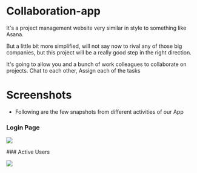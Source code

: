 
# Collaboration-app

It's a project management website very similar in style to something like Asana.

But a little bit more simplified, will not say now to rival any of those big companies, but this project will be a really good step in the right direction.

It's going to allow you and a bunch of work colleagues to collaborate on projects.
Chat to each other, Assign each of the tasks


# Screenshots
- Following are the few snapshots from different activities of our App
### Login Page
  <p><img src="https://blogger.googleusercontent.com/img/b/R29vZ2xl/AVvXsEgkvJRX3d2IV7C4FUAIwDToV4cuk3ofbW7NPxiMBJa8Pguz7rHzhzXEhyopmWIOB7Xd9lhWpnNwHMY1cO174fdbwil_exrfpsGM4NSS2OIr-Fr2WgAtrmgO4CSeYmXPRkrVNo4ypCnx0I3Mv5BdZkHcRwlkgq_z0pO2TOhXUXtuh9pkaWP-iesVmkVz/s847/Picture%201.png /> 
  </p>
### SignUp Page
<p>
  <img src="https://blogger.googleusercontent.com/img/b/R29vZ2xl/AVvXsEhJX0bkvhNnhTRtVQf3p7RL0iF6wUnlOB1cC2fTB_ehxuKqI5SzkSWMq3_KlAUhfIxmjRHgHlVJuFHuYXH-ra6NTHoXnheuqboXu6ZJywaTTg1KwWp1jDRFQs3HY5KlSeUlSMVqwG-l9mDntuI1o05TRHALAfdmNMavScFo4KhgHz1w9UUW-dQgKBxK/s870/Picture%20.png" />
  </p>
### Active Users
<p>
  <img src="https://blogger.googleusercontent.com/img/b/R29vZ2xl/AVvXsEg542Q-f24pNaubxN8wSZ5Y02yXPxRxin3STUqtS_5qdD_5iDskYDQ8slcuOQMEuFkX6RLfC-lagHG9CHwl6zTnlkgx-ZL81bj2kA_90RC_CRR2l17eXa-Sf37I6dKGjGp5GND4xcm5i5Hn6Gf-betGT7LzWdw-EIFmJx_6NkH3JS6of_rx4ZRPkwFF/s916/Picture2.png" />
</p>
